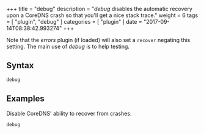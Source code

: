 +++
title = "debug"
description = "*debug* disables the automatic recovery upon a CoreDNS crash so that you'll get a nice stack trace."
weight = 6
tags = [ "plugin", "debug" ]
categories = [ "plugin" ]
date = "2017-09-14T08:38:42.993274"
+++

Note that the *errors* plugin (if loaded) will also set a `recover` negating this setting.
The main use of *debug* is to help testing.

## Syntax

~~~ txt
debug
~~~

## Examples

Disable CoreDNS' ability to recover from crashes:

~~~ txt
debug
~~~
